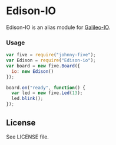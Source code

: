 # Edison-IO

Edison-IO is an alias module for [Galileo-IO](https://github.com/rwaldron/galileo-io). 

### Usage

```js
var five = require("johnny-five");
var Edison = require("Edison-io");
var board = new five.Board({
  io: new Edison()
});

board.on("ready", function() {
  var led = new five.Led(13);
  led.blink();
});
```

## License
See LICENSE file.

